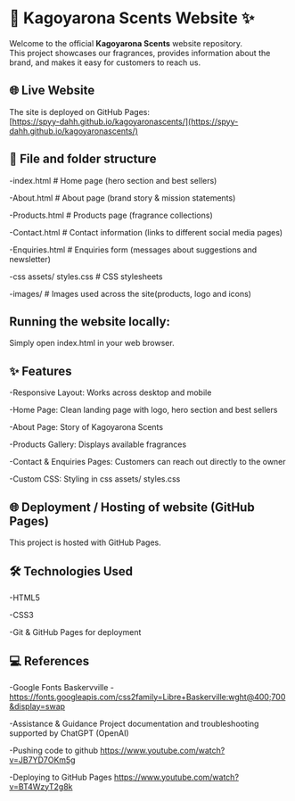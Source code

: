 # 🌸 Kagoyarona Scents Website ✨

Welcome to the official **Kagoyarona Scents** website repository.  
This project showcases our fragrances, provides information about the brand, and makes it easy for customers to reach us.

## 🌐 Live Website
The site is deployed on GitHub Pages:  
[https://spyy-dahh.github.io/kagoyaronascents/](https://spyy-dahh.github.io/kagoyaronascents/)


## 📂 File and folder structure

-index.html # Home page (hero section and best sellers)

-About.html # About page (brand story & mission statements)

-Products.html # Products page (fragrance collections)

-Contact.html # Contact information (links to different social media pages)

-Enquiries.html # Enquiries form (messages about suggestions and newsletter)

-css assets/ styles.css # CSS stylesheets

-images/ # Images used across the site(products, logo and icons)

## Running the website locally:

Simply open index.html in your web browser.

## ✨ Features

-Responsive Layout: Works across desktop and mobile

-Home Page: Clean landing page with logo, hero section and best sellers

-About Page: Story of Kagoyarona Scents

-Products Gallery: Displays available fragrances

-Contact & Enquiries Pages: Customers can reach out directly to the owner

-Custom CSS: Styling in css assets/ styles.css

## 🌐 Deployment / Hosting of website (GitHub Pages)

This project is hosted with GitHub Pages.


## 🛠️ Technologies Used

-HTML5

-CSS3

-Git & GitHub Pages for deployment


## 💻 References

-Google Fonts
	Baskervville - https://fonts.googleapis.com/css2family=Libre+Baskerville:wght@400;700&display=swap

-Assistance & Guidance
	Project documentation and troubleshooting supported by ChatGPT (OpenAI)

-Pushing code to github
  https://www.youtube.com/watch?v=JB7YD7OKm5g

-Deploying to GitHub Pages
  https://www.youtube.com/watch?v=BT4WzyT2g8k







